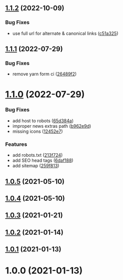 ## [1.1.2](https://github.com/SugarF0x/ntp-help/compare/v1.1.1...v1.1.2) (2022-10-09)


### Bug Fixes

* use full url for alternate & canonical links ([c51a325](https://github.com/SugarF0x/ntp-help/commit/c51a325dd6929da3c4fdbda3848c1b3e808ac93c))



## [1.1.1](https://github.com/SugarF0x/ntp-help/compare/v1.1.0...v1.1.1) (2022-07-29)


### Bug Fixes

* remove yarn form ci ([26489f2](https://github.com/SugarF0x/ntp-help/commit/26489f28ffa95983b7259b86966bcb03305ac039))



# [1.1.0](https://github.com/SugarF0x/ntp-help/compare/v1.0.5...v1.1.0) (2022-07-29)


### Bug Fixes

* add host to robots ([65d384a](https://github.com/SugarF0x/ntp-help/commit/65d384a1be81d6dfdad6ee7ad035a2a340227914))
* improper news extras path ([b962e9d](https://github.com/SugarF0x/ntp-help/commit/b962e9da2a72460848b83b02934e1f5f3524a995))
* missing icons ([12452e7](https://github.com/SugarF0x/ntp-help/commit/12452e77fb0398e22703f3f5fcd54f5359fcef35))


### Features

* add robots.txt ([213f724](https://github.com/SugarF0x/ntp-help/commit/213f72448733ddcb75ffa2985b76652ddd1e824a))
* add SEO head tags ([6daf188](https://github.com/SugarF0x/ntp-help/commit/6daf188dd2ea774db2dfe0cd0516597d84fc753e))
* add sitemap ([259f813](https://github.com/SugarF0x/ntp-help/commit/259f813746f3212274b81a5d2a65aa419d2a7393))



## [1.0.5](https://github.com/SugarF0x/ntp-help/compare/v1.0.4...v1.0.5) (2021-05-10)



## [1.0.4](https://github.com/SugarF0x/ntp-help/compare/v1.0.3...v1.0.4) (2021-05-10)



## [1.0.3](https://github.com/SugarF0x/ntp-help/compare/v1.0.2...v1.0.3) (2021-01-21)



## [1.0.2](https://github.com/SugarF0x/ntp-help/compare/v1.0.1...v1.0.2) (2021-01-14)



## [1.0.1](https://github.com/SugarF0x/ntp-help/compare/v1.0.0...v1.0.1) (2021-01-13)



# 1.0.0 (2021-01-13)



